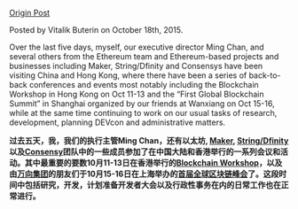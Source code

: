 [Origin Post](https://blog.ethereum.org/2015/10/18/vitaliks-research-and-ecosystem-update/?utm_source=Consensys.net&utm_campaign=acd32e1fc1-ConsenSys_Weekly_10_21_2015&utm_medium=email&utm_term=0_257df01285-acd32e1fc1-96243517)

Posted by Vitalik Buterin on October 18th, 2015.

Over the last five days, myself, our executive director Ming Chan, and several others from the Ethereum team and Ethereum-based projects and businesses including Maker, String/Dfinity and Consensys have been visiting China and Hong Kong, where there have been a series of back-to-back conferences and events most notably including the Blockchain Workshop in Hong Kong on Oct 11-13 and the “First Global Blockchain Summit” in Shanghai organized by our friends at Wanxiang on Oct 15-16, while at the same time continuing to work on our usual tasks of research, development, planning DEVcon and administrative matters.

**过去五天，我，我们的执行主管Ming Chan，还有以太坊, [Maker](http://makerdao.com/), [String/Dfinity](http://dfinity.io/)以及[Consensy](http://consensys.net/)团队中的一些成员参加了在中国大陆和香港举行的一系列会议和活动。其中最重要的要数10月11-13日在香港举行的[Blockchain Workshop](http://blockchainworkshops.org/)，以及由[万向集团](http://www.wanxiang.com.cn/product/index.asp)的朋友们于10月15-16日在上海举办的[首届全球区块链峰会](http://www.hbrchina.org/150922/index.shtml)了。这段时间中包括研究，开发，计划准备开发者大会以及行政性事务在内的日常工作也在正常进行。**
